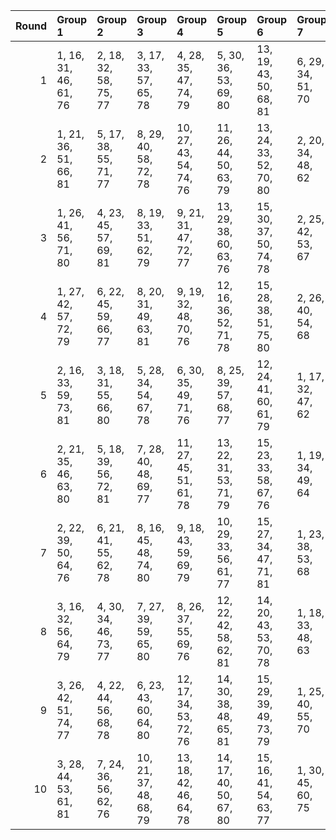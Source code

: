 |   Round | Group 1               | Group 2               | Group 3                | Group 4                | Group 5                | Group 6                | Group 7           | Group 8           | Group 9           | Group 10          | Group 11           | Group 12           | Group 13           | Group 14           | Group 15           |
|--------:|:----------------------|:----------------------|:-----------------------|:-----------------------|:-----------------------|:-----------------------|:------------------|:------------------|:------------------|:------------------|:-------------------|:-------------------|:-------------------|:-------------------|:-------------------|
|       1 | 1, 16, 31, 46, 61, 76 | 2, 18, 32, 58, 75, 77 | 3, 17, 33, 57, 65, 78  | 4, 28, 35, 47, 74, 79  | 5, 30, 36, 53, 69, 80  | 13, 19, 43, 50, 68, 81 | 6, 29, 34, 51, 70 | 7, 25, 37, 60, 66 | 8, 27, 38, 56, 67 | 9, 26, 39, 52, 62 | 10, 22, 41, 49, 72 | 11, 24, 42, 48, 73 | 12, 23, 40, 59, 63 | 14, 21, 44, 54, 71 | 15, 20, 45, 55, 64 |
|       2 | 1, 21, 36, 51, 66, 81 | 5, 17, 38, 55, 71, 77 | 8, 29, 40, 58, 72, 78  | 10, 27, 43, 54, 74, 76 | 11, 26, 44, 50, 63, 79 | 13, 24, 33, 52, 70, 80 | 2, 20, 34, 48, 62 | 3, 19, 35, 59, 67 | 4, 18, 37, 49, 61 | 6, 16, 39, 53, 75 | 7, 30, 42, 47, 68  | 9, 28, 41, 57, 64  | 12, 25, 45, 46, 65 | 14, 23, 31, 56, 73 | 15, 22, 32, 60, 69 |
|       3 | 1, 26, 41, 56, 71, 80 | 4, 23, 45, 57, 69, 81 | 8, 19, 33, 51, 62, 79  | 9, 21, 31, 47, 72, 77  | 13, 29, 38, 60, 63, 76 | 15, 30, 37, 50, 74, 78 | 2, 25, 42, 53, 67 | 3, 27, 40, 49, 75 | 5, 22, 43, 48, 61 | 6, 24, 44, 58, 65 | 7, 20, 32, 52, 73  | 10, 17, 36, 59, 64 | 11, 16, 34, 55, 68 | 12, 18, 35, 54, 70 | 14, 28, 39, 46, 66 |
|       4 | 1, 27, 42, 57, 72, 79 | 6, 22, 45, 59, 66, 77 | 8, 20, 31, 49, 63, 81  | 9, 19, 32, 48, 70, 76  | 12, 16, 36, 52, 71, 78 | 15, 28, 38, 51, 75, 80 | 2, 26, 40, 54, 68 | 3, 25, 41, 50, 73 | 4, 24, 43, 55, 67 | 5, 23, 44, 46, 62 | 7, 21, 33, 53, 74  | 10, 18, 34, 60, 65 | 11, 17, 35, 56, 69 | 13, 30, 39, 58, 61 | 14, 29, 37, 47, 64 |
|       5 | 2, 16, 33, 59, 73, 81 | 3, 18, 31, 55, 66, 80 | 5, 28, 34, 54, 67, 78  | 6, 30, 35, 49, 71, 76  | 8, 25, 39, 57, 68, 77  | 12, 24, 41, 60, 61, 79 | 1, 17, 32, 47, 62 | 4, 29, 36, 48, 75 | 7, 26, 38, 58, 64 | 9, 27, 37, 53, 63 | 10, 23, 42, 50, 70 | 11, 22, 40, 46, 74 | 13, 20, 44, 51, 69 | 14, 19, 45, 52, 72 | 15, 21, 43, 56, 65 |
|       6 | 2, 21, 35, 46, 63, 80 | 5, 18, 39, 56, 72, 81 | 7, 28, 40, 48, 69, 77  | 11, 27, 45, 51, 61, 78 | 13, 22, 31, 53, 71, 79 | 15, 23, 33, 58, 67, 76 | 1, 19, 34, 49, 64 | 3, 20, 36, 60, 68 | 4, 16, 38, 50, 62 | 6, 17, 37, 54, 73 | 8, 30, 41, 59, 70  | 9, 29, 42, 55, 65  | 10, 25, 44, 52, 75 | 12, 26, 43, 47, 66 | 14, 24, 32, 57, 74 |
|       7 | 2, 22, 39, 50, 64, 76 | 6, 21, 41, 55, 62, 78 | 8, 16, 45, 48, 74, 80  | 9, 18, 43, 59, 69, 79  | 10, 29, 33, 56, 61, 77 | 15, 27, 34, 47, 71, 81 | 1, 23, 38, 53, 68 | 3, 24, 37, 46, 72 | 4, 20, 42, 54, 66 | 5, 19, 40, 60, 73 | 7, 17, 44, 49, 70  | 11, 28, 31, 52, 65 | 12, 30, 32, 51, 67 | 13, 26, 35, 57, 75 | 14, 25, 36, 58, 63 |
|       8 | 3, 16, 32, 56, 64, 79 | 4, 30, 34, 46, 73, 77 | 7, 27, 39, 59, 65, 80  | 8, 26, 37, 55, 69, 76  | 12, 22, 42, 58, 62, 81 | 14, 20, 43, 53, 70, 78 | 1, 18, 33, 48, 63 | 2, 17, 31, 60, 74 | 5, 29, 35, 52, 68 | 6, 28, 36, 50, 72 | 9, 25, 38, 54, 61  | 10, 24, 40, 51, 71 | 11, 23, 41, 47, 75 | 13, 21, 45, 49, 67 | 15, 19, 44, 57, 66 |
|       9 | 3, 26, 42, 51, 74, 77 | 4, 22, 44, 56, 68, 78 | 6, 23, 43, 60, 64, 80  | 12, 17, 34, 53, 72, 76 | 14, 30, 38, 48, 65, 81 | 15, 29, 39, 49, 73, 79 | 1, 25, 40, 55, 70 | 2, 27, 41, 52, 69 | 5, 24, 45, 47, 63 | 7, 19, 31, 54, 75 | 8, 21, 32, 50, 61  | 9, 20, 33, 46, 71  | 10, 16, 35, 58, 66 | 11, 18, 36, 57, 67 | 13, 28, 37, 59, 62 |
|      10 | 3, 28, 44, 53, 61, 81 | 7, 24, 36, 56, 62, 76 | 10, 21, 37, 48, 68, 79 | 13, 18, 42, 46, 64, 78 | 14, 17, 40, 50, 67, 80 | 15, 16, 41, 54, 63, 77 | 1, 30, 45, 60, 75 | 2, 29, 43, 57, 71 | 4, 27, 31, 58, 70 | 5, 26, 32, 49, 65 | 6, 25, 33, 47, 69  | 8, 23, 34, 52, 66  | 9, 22, 35, 51, 73  | 11, 20, 38, 59, 72 | 12, 19, 39, 55, 74 |